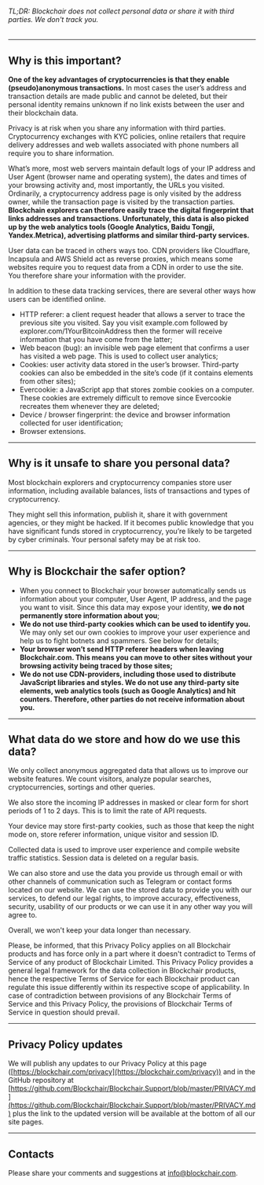 ###### TL;DR: Blockchair does not collect personal data or share it with third parties. We don't track you.
* * *

## Why is this important?

**One of the key advantages of cryptocurrencies is that they enable (pseudo)anonymous transactions.** In most cases the user’s address and transaction details are made public and cannot be deleted, but their personal identity remains unknown if no link exists between the user and their blockchain data.

Privacy is at risk when you share any information with third parties. Cryptocurrency exchanges with KYC policies, online retailers that require delivery addresses and web wallets associated with phone numbers all require you to share information.

What’s more, most web servers maintain default logs of your IP address and User Agent (browser name and operating system), the dates and times of your browsing activity and, most importantly, the URLs you visited. Ordinarily, a cryptocurrency address page is only visited by the address owner, while the transaction page is visited by the transaction parties. **Blockchain explorers can therefore easily trace the digital fingerprint that links addresses and transactions. Unfortunately, this data is also picked up by the web analytics tools (Google Analytics, Baidu Tongji, Yandex.Metrica), advertising platforms and similar third-party services.**

User data can be traced in others ways too. CDN providers like Cloudflare, Incapsula and AWS Shield act as reverse proxies, which means some websites require you to request data from a CDN in order to use the site. You therefore share your information with the provider.

In addition to these data tracking services, there are several other ways how users can be identified online.

*   HTTP referer: a client request header that allows a server to trace the previous site you visited. Say you visit example.com followed by explorer.com/1YourBitcoinAddress then the former will receive information that you have come from the latter;
*   Web beacon (bug): an invisible web page element that confirms a user has visited a web page. This is used to collect user analytics;
*   Cookies: user activity data stored in the user’s browser. Third-party cookies can also be embedded in the site’s code (if it contains elements from other sites);
*   Evercookie: a JavaScript app that stores zombie cookies on a computer. These cookies are extremely difficult to remove since Evercookie recreates them whenever they are deleted;
*   Device / browser fingerprint: the device and browser information collected for user identification;
*   Browser extensions.

* * *

## Why is it unsafe to share you personal data?

Most blockchain explorers and cryptocurrency companies store user information, including available balances, lists of transactions and types of cryptocurrency.

They might sell this information, publish it, share it with government agencies, or they might be hacked. If it becomes public knowledge that you have significant funds stored in cryptocurrency, you’re likely to be targeted by cyber criminals. Your personal safety may be at risk too.

* * *

## Why is Blockchair the safer option?

*   When you connect to Blockchair your browser automatically sends us information about your computer, User Agent, IP address, and the page you want to visit. Since this data may expose your identity, **we do not permanently store information about you**;
*   **We do not use third-party cookies which can be used to identify you.** We may only set our own cookies to improve your user experience and help us to fight botnets and spammers. See below for details;
*   **Your browser won’t send HTTP referer headers when leaving Blockchair.com. This means you can move to other sites without your browsing activity being traced by those sites;**
*   **We do not use CDN-providers, including those used to distribute JavaScript libraries and styles. We do not use any third-party site elements, web analytics tools (such as Google Analytics) and hit counters. Therefore, other parties do not receive information about you.**
* * *

## What data do we store and how do we use this data?

We only collect anonymous aggregated data that allows us to improve our website features. We count visitors, analyze popular searches, cryptocurrencies, sortings and other queries.

We also store the incoming IP addresses in masked or clear form for short periods of 1 to 2 days. This is to limit the rate of API requests.

Your device may store first-party cookies, such as those that keep the night mode on, store referer information, unique visitor and session ID.

Collected data is used to improve user experience and compile website traffic statistics. Session data is deleted on a regular basis.

We can also store and use the data you provide us through email or with other channels of communication such as Telegram or contact forms located on our website. We can use the stored data to provide you with our services, to defend our legal rights, to improve accuracy, effectiveness, security, usability of our products or we can use it in any other way you will agree to. 

Overall, we won't keep your data longer than necessary.

Please, be informed, that this Privacy Policy applies on all Blockchair products and has force only in a part where it doesn't contradict to Terms of Service of any product of Blockchair Limited. This Privacy Policy provides a general legal framework for the data collection in Blockchair products, hence the respective Terms of Service for each Blockchair product can regulate this issue differently within its respective scope of applicability. In case of contradiction between provisions of any Blockchair Terms of Service and this Privacy Policy, the provisions of Blockchair Terms of Service in question should prevail.

* * *

## Privacy Policy updates

We will publish any updates to our Privacy Policy at this page ([https://blockchair.com/privacy](https://blockchair.com/privacy)) and in the GitHub repository at [https://github.com/Blockchair/Blockchair.Support/blob/master/PRIVACY.md](https://github.com/Blockchair/Blockchair.Support/blob/master/PRIVACY.md) plus the link to the updated version will be available at the bottom of all our site pages.

* * *

## Contacts

Please share your comments and suggestions at <info@blockchair.com>.
